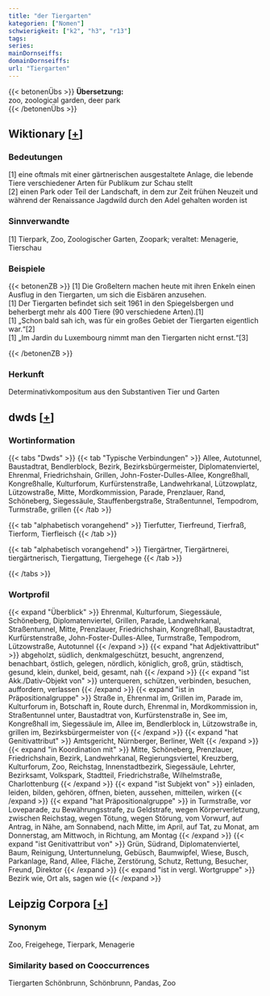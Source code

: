```yaml
---
title: "der Tiergarten"
kategorien: ["Nomen"]
schwierigkeit: ["k2", "h3", "r13"]
tags:
series:
mainDornseiffs:
domainDornseiffs:
url: "Tiergarten"
---
```


{{< betonenÜbs >}}
**Übersetzung:**  
zoo, zoological garden, deer park  
{{< /betonenÜbs >}}

## Wiktionary [[+](https://de.wiktionary.org/wiki/Tiergarten)]

### Bedeutungen
[1] eine oftmals mit einer gärtnerischen ausgestaltete Anlage, die lebende Tiere verschiedener Arten für Publikum zur Schau stellt  
[2] einen Park oder Teil der Landschaft, in dem zur Zeit frühen Neuzeit und während der Renaissance Jagdwild durch den Adel gehalten worden ist  

### Sinnverwandte
[1] Tierpark, Zoo, Zoologischer Garten, Zoopark; veraltet: Menagerie, Tierschau  

### Beispiele
{{< betonenZB >}}
[1] Die Großeltern machen heute mit ihren Enkeln einen Ausflug in den Tiergarten, um sich die Eisbären anzusehen.  
[1] Der Tiergarten befindet sich seit 1961 in den Spiegelsbergen und beherbergt mehr als 400 Tiere (90 verschiedene Arten).[1]  
[1] „Schon bald sah ich, was für ein großes Gebiet der Tiergarten eigentlich war.“[2]  
[1] „Im Jardin du Luxembourg nimmt man den Tiergarten nicht ernst.“[3]  

{{< /betonenZB >}}
### Herkunft
Determinativkompositum aus den Substantiven Tier und Garten  



## dwds [[+](https://www.dwds.de/wb/Tiergarten)]

### Wortinformation
{{< tabs "Dwds" >}}
{{< tab "Typische Verbindungen" >}}
Allee, Autotunnel, Baustadtrat, Bendlerblock, Bezirk, Bezirksbürgermeister, Diplomatenviertel, Ehrenmal, Friedrichshain, Grillen, John-Foster-Dulles-Allee, Kongreßhall, Kongreßhalle, Kulturforum, Kurfürstenstraße, Landwehrkanal, Lützowplatz, Lützowstraße, Mitte, Mordkommission, Parade, Prenzlauer, Rand, Schöneberg, Siegessäule, Stauffenbergstraße, Straßentunnel, Tempodrom, Turmstraße, grillen
{{< /tab >}}

{{< tab "alphabetisch vorangehend" >}}
Tierfutter, Tierfreund, Tierfraß, Tierform, Tierfleisch
{{< /tab >}}

{{< tab "alphabetisch vorangehend" >}}
Tiergärtner, Tiergärtnerei, tiergärtnerisch, Tiergattung, Tiergehege
{{< /tab >}}

{{< /tabs >}}

### Wortprofil
{{< expand "Überblick" >}} Ehrenmal, Kulturforum, Siegessäule, Schöneberg, Diplomatenviertel, Grillen, Parade, Landwehrkanal, Straßentunnel, Mitte, Prenzlauer, Friedrichshain, Kongreßhall, Baustadtrat, Kurfürstenstraße, John-Foster-Dulles-Allee, Turmstraße, Tempodrom, Lützowstraße, Autotunnel {{< /expand >}}
{{< expand "hat Adjektivattribut" >}} abgeholzt, südlich, denkmalgeschützt, besucht, angrenzend, benachbart, östlich, gelegen, nördlich, königlich, groß, grün, städtisch, gesund, klein, dunkel, beid, gesamt, nah {{< /expand >}}
{{< expand "ist Akk./Dativ-Objekt von" >}} unterqueren, schützen, verbinden, besuchen, auffordern, verlassen {{< /expand >}}
{{< expand "ist in Präpositionalgruppe" >}} Straße in, Ehrenmal im, Grillen im, Parade im, Kulturforum in, Botschaft in, Route durch, Ehrenmal in, Mordkommission in, Straßentunnel unter, Baustadtrat von, Kurfürstenstraße in, See im, Kongreßhall im, Siegessäule im, Allee im, Bendlerblock in, Lützowstraße in, grillen im, Bezirksbürgermeister von {{< /expand >}}
{{< expand "hat Genitivattribut" >}} Amtsgericht, Nürnberger, Berliner, Welt {{< /expand >}}
{{< expand "in Koordination mit" >}} Mitte, Schöneberg, Prenzlauer, Friedrichshain, Bezirk, Landwehrkanal, Regierungsviertel, Kreuzberg, Kulturforum, Zoo, Reichstag, Innenstadtbezirk, Siegessäule, Lehrter, Bezirksamt, Volkspark, Stadtteil, Friedrichstraße, Wilhelmstraße, Charlottenburg {{< /expand >}}
{{< expand "ist Subjekt von" >}} einladen, leiden, bilden, gehören, öffnen, bieten, aussehen, mitteilen, wirken {{< /expand >}}
{{< expand "hat Präpositionalgruppe" >}} in Turmstraße, vor Loveparade, zu Bewährungsstrafe, zu Geldstrafe, wegen Körperverletzung, zwischen Reichstag, wegen Tötung, wegen Störung, vom Vorwurf, auf Antrag, in Nähe, am Sonnabend, nach Mitte, im April, auf Tat, zu Monat, am Donnerstag, am Mittwoch, in Richtung, am Montag {{< /expand >}}
{{< expand "ist Genitivattribut von" >}} Grün, Südrand, Diplomatenviertel, Baum, Reinigung, Untertunnelung, Gebüsch, Baumwipfel, Wiese, Busch, Parkanlage, Rand, Allee, Fläche, Zerstörung, Schutz, Rettung, Besucher, Freund, Direktor {{< /expand >}}
{{< expand "ist in vergl. Wortgruppe" >}} Bezirk wie, Ort als, sagen wie {{< /expand >}}

## Leipzig Corpora [[+](https://corpora.uni-leipzig.de/en/res?word=Tiergarten&corpusId=deu_newscrawl-public_2018)]


### Synonym
Zoo, Freigehege, Tierpark, Menagerie


### Similarity based on Cooccurrences
Tiergarten Schönbrunn, Schönbrunn, Pandas, Zoo


